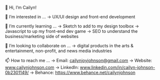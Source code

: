 👋 Hi, I’m Cailyn!

👀 I’m interested in ...
  -> UX/UI design and front-end development
  
🌱 I’m currently learning ...
  -> Sketch to add to my design toolbox
  -> Javascript to up my front-end dev game
  -> SEO to understand the business/marketing side of websites
  
💞️ I’m looking to collaborate on ...
  -> digital products in the arts & entertainment, non-profit, and news media industries
  
📫 How to reach me ...
  -> Email: cailynjoyjohnson@gmail.com
  -> Website: www.cailynjohnson.com
  -> LinkedIn: www.linkedin.com/in/cailyn-johnson-0b2301149/
  -> Behance: https://www.behance.net/cailynjohnson
  
  
